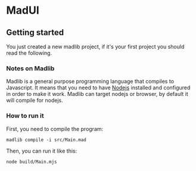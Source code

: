# MadUI
## Getting started
You just created a new madlib project, if it's your first project you should read the following.
### Notes on Madlib
Madlib is a general purpose programming language that compiles to Javascript. It means that you need to have [Nodejs](https://nodejs.org/) installed and configured in order to make it work. Madlib can target nodejs or browser, by default it will compile for nodejs.
### How to run it
First, you need to compile the program:
```shell
madlib compile -i src/Main.mad
```
Then, you can run it like this:
```shell
node build/Main.mjs
```
